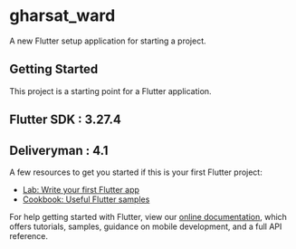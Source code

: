 # gharsat_ward

A new Flutter setup application for starting a project.

## Getting Started

This project is a starting point for a Flutter application.

## Flutter SDK : 3.27.4
## Deliveryman : 4.1

A few resources to get you started if this is your first Flutter project:

- [Lab: Write your first Flutter app](https://flutter.dev/docs/get-started/codelab)
- [Cookbook: Useful Flutter samples](https://flutter.dev/docs/cookbook)

For help getting started with Flutter, view our
[online documentation](https://flutter.dev/docs), which offers tutorials,
samples, guidance on mobile development, and a full API reference.
